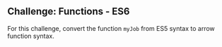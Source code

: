## Challenge: Functions - ES6

For this challenge, convert the function `myJob` from ES5 syntax to arrow function syntax.